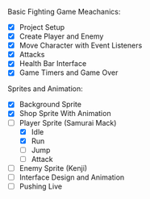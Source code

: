 Basic Fighting Game Meachanics:
- [X] Project Setup
- [X] Create Player and Enemy
- [X] Move Character with Event Listeners
- [X] Attacks
- [X] Health Bar Interface
- [X] Game Timers and Game Over

Sprites and Animation:
- [X] Background Sprite
- [X] Shop Sprite With Animation
- [ ] Player Sprite (Samurai Mack)
    - [X] Idle
    - [X] Run
    - [ ] Jump
    - [ ] Attack
- [ ] Enemy Sprite (Kenji)
- [ ] Interface Design and Animation
- [ ] Pushing Live
